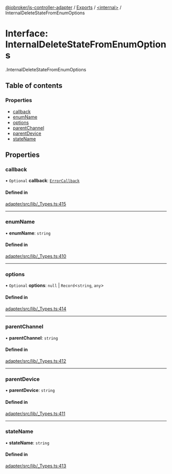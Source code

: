 [@iobroker/js-controller-adapter](../README.md) / [Exports](../modules.md) / [<internal\>](../modules/internal_.md) / InternalDeleteStateFromEnumOptions

# Interface: InternalDeleteStateFromEnumOptions

[<internal>](../modules/internal_.md).InternalDeleteStateFromEnumOptions

## Table of contents

### Properties

- [callback](internal_.InternalDeleteStateFromEnumOptions.md#callback)
- [enumName](internal_.InternalDeleteStateFromEnumOptions.md#enumname)
- [options](internal_.InternalDeleteStateFromEnumOptions.md#options)
- [parentChannel](internal_.InternalDeleteStateFromEnumOptions.md#parentchannel)
- [parentDevice](internal_.InternalDeleteStateFromEnumOptions.md#parentdevice)
- [stateName](internal_.InternalDeleteStateFromEnumOptions.md#statename)

## Properties

### callback

• `Optional` **callback**: [`ErrorCallback`](../modules/internal_.md#errorcallback)

#### Defined in

[adapter/src/lib/_Types.ts:415](https://github.com/ioBroker/ioBroker.js-controller/blob/0a61af83/packages/adapter/src/lib/_Types.ts#L415)

___

### enumName

• **enumName**: `string`

#### Defined in

[adapter/src/lib/_Types.ts:410](https://github.com/ioBroker/ioBroker.js-controller/blob/0a61af83/packages/adapter/src/lib/_Types.ts#L410)

___

### options

• `Optional` **options**: ``null`` \| `Record`<`string`, `any`\>

#### Defined in

[adapter/src/lib/_Types.ts:414](https://github.com/ioBroker/ioBroker.js-controller/blob/0a61af83/packages/adapter/src/lib/_Types.ts#L414)

___

### parentChannel

• **parentChannel**: `string`

#### Defined in

[adapter/src/lib/_Types.ts:412](https://github.com/ioBroker/ioBroker.js-controller/blob/0a61af83/packages/adapter/src/lib/_Types.ts#L412)

___

### parentDevice

• **parentDevice**: `string`

#### Defined in

[adapter/src/lib/_Types.ts:411](https://github.com/ioBroker/ioBroker.js-controller/blob/0a61af83/packages/adapter/src/lib/_Types.ts#L411)

___

### stateName

• **stateName**: `string`

#### Defined in

[adapter/src/lib/_Types.ts:413](https://github.com/ioBroker/ioBroker.js-controller/blob/0a61af83/packages/adapter/src/lib/_Types.ts#L413)

